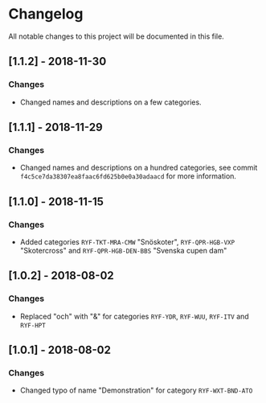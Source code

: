 # Changelog
All notable changes to this project will be documented in this file.

## [1.1.2] - 2018-11-30
### Changes
- Changed names and descriptions on a few categories.

## [1.1.1] - 2018-11-29
### Changes
- Changed names and descriptions on a hundred categories, see commit `f4c5ce7da38307ea8faac6fd625b0e0a30adaacd` for more information.

## [1.1.0] - 2018-11-15
### Changes
- Added categories `RYF-TKT-MRA-CMW` "Snöskoter", `RYF-QPR-HGB-VXP` "Skotercross" and `RYF-QPR-HGB-DEN-BBS` "Svenska cupen dam"

## [1.0.2] - 2018-08-02
### Changes
- Replaced "och" with "&" for categories `RYF-YDR`, `RYF-WUU`, `RYF-ITV` and `RYF-HPT`

## [1.0.1] - 2018-08-02
### Changes
- Changed typo of name "Demonstration" for category `RYF-WXT-BND-ATO`
